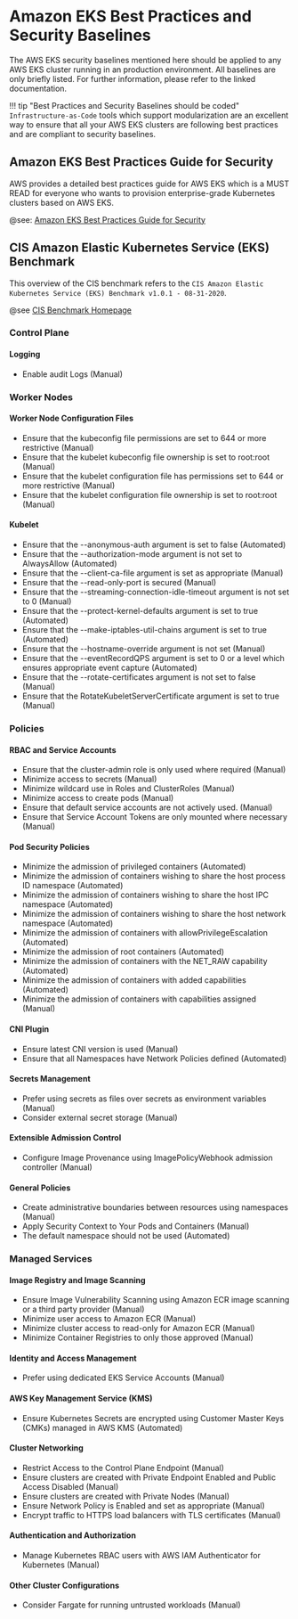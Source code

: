 # Amazon EKS Best Practices and Security Baselines

The AWS EKS security baselines mentioned here should be applied to any AWS EKS cluster running in an production environment.
All baselines are only briefly listed. For further information, please refer to the linked documentation.

!!! tip "Best Practices and Security Baselines should be coded"
    `Infrastructure-as-Code` tools which support modularization are an excellent way to ensure
    that all your AWS EKS clusters are following best practices and are compliant to security
    baselines.

## Amazon EKS Best Practices Guide for Security

AWS provides a detailed best practices guide for AWS EKS which is a MUST READ for everyone who wants
to provision enterprise-grade Kubernetes clusters based on AWS EKS.

@see: [Amazon EKS Best Practices Guide for Security](https://aws.github.io/aws-eks-best-practices/security/docs/)

## CIS Amazon Elastic Kubernetes Service (EKS) Benchmark

This overview of the CIS benchmark refers to 
the `CIS Amazon Elastic Kubernetes Service (EKS) Benchmark v1.0.1 - 08-31-2020`.

@see [CIS Benchmark Homepage](https://www.cisecurity.org/cis-benchmarks/)

### Control Plane

#### Logging

* Enable audit Logs (Manual)

### Worker Nodes

#### Worker Node Configuration Files

* Ensure that the kubeconfig file permissions are set to 644 or more restrictive (Manual)
* Ensure that the kubelet kubeconfig file ownership is set to root:root (Manual)
* Ensure that the kubelet configuration file has permissions set to 644 or more restrictive (Manual)
* Ensure that the kubelet configuration file ownership is set to root:root (Manual)

#### Kubelet

* Ensure that the --anonymous-auth argument is set to false (Automated)
* Ensure that the --authorization-mode argument is not set to AlwaysAllow (Automated)
* Ensure that the --client-ca-file argument is set as appropriate (Manual)
* Ensure that the --read-only-port is secured (Manual)
* Ensure that the --streaming-connection-idle-timeout argument is not set to 0 (Manual)
* Ensure that the --protect-kernel-defaults argument is set to true (Automated)
* Ensure that the --make-iptables-util-chains argument is set to true (Automated)
* Ensure that the --hostname-override argument is not set (Manual)
* Ensure that the --eventRecordQPS argument is set to 0 or a level which ensures appropriate event capture (Automated)
* Ensure that the --rotate-certificates argument is not set to false (Manual)
* Ensure that the RotateKubeletServerCertificate argument is set to true (Manual)

### Policies

#### RBAC and Service Accounts

* Ensure that the cluster-admin role is only used where required (Manual)
* Minimize access to secrets (Manual)
* Minimize wildcard use in Roles and ClusterRoles (Manual)
* Minimize access to create pods (Manual)
* Ensure that default service accounts are not actively used. (Manual)
* Ensure that Service Account Tokens are only mounted where necessary (Manual)

#### Pod Security Policies
 
* Minimize the admission of privileged containers (Automated)
* Minimize the admission of containers wishing to share the host process ID namespace (Automated)
* Minimize the admission of containers wishing to share the host IPC namespace (Automated)
* Minimize the admission of containers wishing to share the host network namespace (Automated)
* Minimize the admission of containers with allowPrivilegeEscalation (Automated)
* Minimize the admission of root containers (Automated)
* Minimize the admission of containers with the NET_RAW capability (Automated)
* Minimize the admission of containers with added capabilities (Automated)
* Minimize the admission of containers with capabilities assigned (Manual)

#### CNI Plugin

* Ensure latest CNI version is used (Manual)
* Ensure that all Namespaces have Network Policies defined (Automated)

#### Secrets Management

* Prefer using secrets as files over secrets as environment variables (Manual)
* Consider external secret storage (Manual)

#### Extensible Admission Control

* Configure Image Provenance using ImagePolicyWebhook admission controller (Manual)

#### General Policies

* Create administrative boundaries between resources using namespaces (Manual)
* Apply Security Context to Your Pods and Containers (Manual)
* The default namespace should not be used (Automated)

### Managed Services

#### Image Registry and Image Scanning

* Ensure Image Vulnerability Scanning using Amazon ECR image scanning or a third party provider (Manual)
* Minimize user access to Amazon ECR (Manual)
* Minimize cluster access to read-only for Amazon ECR (Manual)
* Minimize Container Registries to only those approved (Manual)

#### Identity and Access Management

* Prefer using dedicated EKS Service Accounts (Manual)

#### AWS Key Management Service (KMS)

* Ensure Kubernetes Secrets are encrypted using Customer Master Keys (CMKs) managed in AWS KMS (Automated)

#### Cluster Networking 

* Restrict Access to the Control Plane Endpoint (Manual)
* Ensure clusters are created with Private Endpoint Enabled and Public Access Disabled (Manual)
* Ensure clusters are created with Private Nodes (Manual)
* Ensure Network Policy is Enabled and set as appropriate (Manual)
* Encrypt traffic to HTTPS load balancers with TLS certificates (Manual)

#### Authentication and Authorization

* Manage Kubernetes RBAC users with AWS IAM Authenticator for Kubernetes (Manual)

#### Other Cluster Configurations

* Consider Fargate for running untrusted workloads (Manual)

